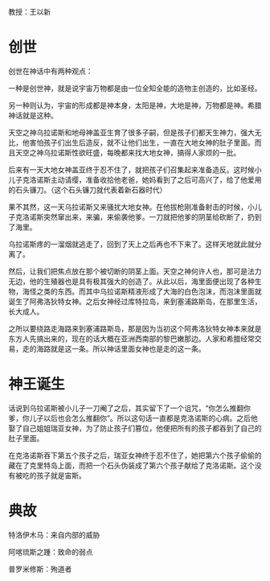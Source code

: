 教授：王以新

# 创世

创世在神话中有两种观点：

一种是创世神，就是说宇宙万物都是由一位全知全能的造物主创造的，比如圣经。

另一种则认为，宇宙的形成都是神本身，太阳是神，大地是神，万物都是神。希腊神话就是这种。



天空之神乌拉诺斯和地母神盖亚生育了很多子嗣，但是孩子们都天生神力，强大无比，他害怕孩子们出生后造反，就不让他们出生，一直在大地女神的肚子里面。而且天空之神乌拉诺斯性欲旺盛，每晚都来找大地女神，搞得人家烦的一批。

后来有一天大地女神盖亚终于忍不住了，就把孩子们召集起来准备造反。这时候小儿子克洛诺斯主动请缨，准备收拾他老爸，她妈看到了之后可高兴了，给了他爱用的石头镰刀。（这个石头镰刀就代表着新石器时代）

果不其然，这一天乌拉诺斯又来骚扰大地女神。在他拔枪刚准备射击的时候，小儿子克洛诺斯突然窜出来，来骗，来偷袭他爹。一刀就把他爹的阴茎给砍断了，扔到了海里。

乌拉诺斯疼的一溜烟就逃走了，回到了天上之后再也不下来了。这样天地就此就分离了。



然后，让我们把焦点放在那个被切断的阴茎上面。天空之神何许人也，那可是法力无边，他的生殖器也是具有极其强大的创造了。从此以后，海里面便出现了各种生物，海怪之类的东西。而其中乌拉诺斯精液形成了大海的白色泡沫，而泡沫里面就诞生了阿弗洛狄特女神。之后女神经过库特拉岛，来到塞浦路斯岛，在那里生活，长大成人。

之所以要绕路走海路来到塞浦路斯岛，那是因为当初这个阿弗洛狄特女神本来就是东方人先搞出来的，现在的话大概在亚洲西南部的黎巴嫩那边。人家和希腊经常交易，走的海路就是这一条。所以神话里面女神也是走的这一条。





# 神王诞生

话说到乌拉诺斯被小儿子一刀阉了之后，其实留下了一个诅咒，“你怎么推翻你爹，你儿子以后也会怎么推翻你”。所以这句话一直都是克洛诺斯的心病。之后他娶了自己姐姐瑞亚女神，为了防止孩子们篡位，他便把所有的孩子都吞到了自己的肚子里面。

在克洛诺斯吞下第五个孩子之后，瑞亚女神终于忍不住了，她把第六个孩子偷偷的藏在了克里特岛上面，而把一个石头伪装成了第六个孩子献给了克洛诺斯。这个没有被吃的孩子就是宙斯。



# 典故

特洛伊木马：来自内部的威胁

阿喀琉斯之踵：致命的弱点

普罗米修斯：殉道者

